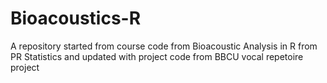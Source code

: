 # Bioacoustics-R
A repository started from course code from Bioacoustic Analysis in R from PR Statistics and updated with project code from BBCU vocal repetoire project
